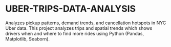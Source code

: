 # UBER-TRIPS-DATA-ANALYSIS
Analyzes pickup patterns, demand trends, and cancellation hotspots in NYC Uber data. This project analyzes trips and spatial trends which shows drivers when and where to find more rides using Python (Pandas, Matplotlib, Seaborn).
